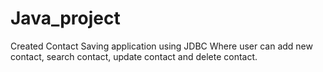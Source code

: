 # Java_project
Created Contact Saving application using JDBC
Where user can add new contact, search contact, update contact and delete contact.
